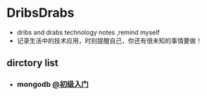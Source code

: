 # DribsDrabs
+ dribs and drabs technology notes ,remind myself
+ 记录生活中的技术应用，时刻提醒自己，你还有很未知的事情要做！
## dirctory list
* ### mongodb [@初级入门](https://github.com/cunde/DribsDrabs/issues/1)